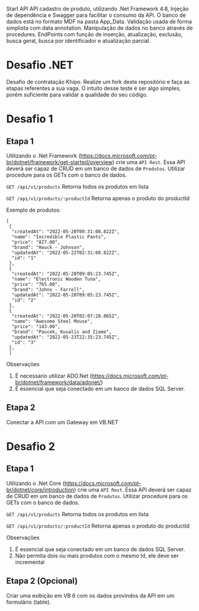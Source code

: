 Start API
API cadastro de produto, utilizando .Net Framework 4.8, Injeção de dependência e Swagger para facilitar o consumo da APi.
O banco de dados está no formato MDF na pasta App_Data.
Validação usada de forma simplista com data annotation.
Manipulação de dados no banco através de procedures.
EndPoints com função de inserção, atualização, exclusão, busca geral, busca por identificador e atualização parcial.


# Desafio .NET
Desafio de contratação Khipo. Realize um fork deste repositório e faça as etapas referentes a sua vaga. O intuito desse teste é ser algo simples, porém suficiente para validar a qualidade do seu código.

# Desafio 1

## Etapa 1 

Utilizando o .Net Framework (https://docs.microsoft.com/pt-br/dotnet/framework/get-started/overview) crie uma ``API Rest``. Essa API deverá ser capaz de CRUD em um banco de dados de ``Produtos``. Utilizar procedure para os GETs com o banco de dados.

``GET /api/v1/products``
Retorna todos os produtos em lista

``GET /api/v1/products/:productId``
Retorna apenas o produto do productId

Exemplo de produtos:
```
[
 {
  "createdAt": "2022-05-20T00:31:08.822Z",
  "name": "Incredible Plastic Pants",
  "price": "827.00",
  "brand": "Hauck - Johnson",
  "updatedAt": "2022-05-22T02:31:08.822Z",
  "id": "1"
 },
 {
  "createdAt": "2022-05-20T09:05:23.745Z",
  "name": "Electronic Wooden Tuna",
  "price": "765.00",
  "brand": "Johns - Farrell",
  "updatedAt": "2022-05-20T09:05:23.745Z",
  "id": "2"
 },
 {
  "createdAt": "2022-05-20T02:07:28.065Z",
  "name": "Awesome Steel Mouse",
  "price": "143.00",
  "brand": "Paucek, Kuvalis and Zieme",
  "updatedAt": "2022-05-23T22:35:23.745Z",
  "id": "3"
 },
 ]
```

Observações
1. É necessario utilizar ADO.Net (https://docs.microsoft.com/pt-br/dotnet/framework/data/adonet/)
2. É essencial que seja conectado em um banco de dados SQL Server.

## Etapa 2

Conectar a API com um Gateway em VB.NET

# Desafio 2

## Etapa 1

Utilizando o .Net Core (https://docs.microsoft.com/pt-br/dotnet/core/introduction) crie uma ``API Rest``. Essa API deverá ser capaz de CRUD em um banco de dados de ``Produtos``. Utilizar procedure para os GETs com o banco de dados.

``GET /api/v1/products``
Retorna todos os produtos em lista

``GET /api/v1/products/:productId``
Retorna apenas o produto do productId

Observações
1. É essencial que seja conectado em um banco de dados SQL Server.
2. Não permita dois ou mais produtos com o mesmo Id, ele deve ser incremental

## Etapa 2 (Opcional)

Criar uma exibição em VB 6 com os dados provindos da API em um formulário (table).
